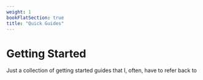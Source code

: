 ```yaml
---
weight: 1
bookFlatSection: true
title: "Quick Guides"
---
```


# Getting Started

Just a collection of getting started guides that I, often, have to refer back to